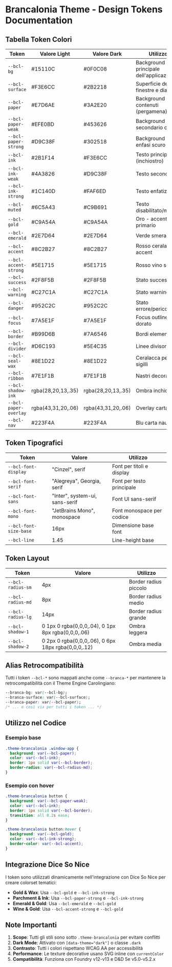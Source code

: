 # Brancalonia Theme - Design Tokens Documentation

## Tabella Token Colori

| Token | Valore Light | Valore Dark | Utilizzo |
|-------|--------------|-------------|----------|
| `--bcl-bg` | #15110C | #0F0C08 | Background principale dell'applicazione |
| `--bcl-surface` | #F3E6CC | #2B2218 | Superficie delle finestre e dialog |
| `--bcl-paper` | #E7D6AE | #3A2E20 | Background dei contenuti (pergamena) |
| `--bcl-paper-weak` | #EFE0BD | #453626 | Background secondario chiaro |
| `--bcl-paper-strong` | #D9C38F | #302518 | Background enfasi scuro |
| `--bcl-ink` | #2B1F14 | #F3E6CC | Testo principale (inchiostro) |
| `--bcl-ink-weak` | #4A3826 | #D9C38F | Testo secondario |
| `--bcl-ink-strong` | #1C140D | #FAF6ED | Testo enfatizzato |
| `--bcl-muted` | #6C5A43 | #C9B691 | Testo disabilitato/mutato |
| `--bcl-gold` | #C9A54A | #C9A54A | Oro - accent primario |
| `--bcl-emerald` | #2E7D64 | #2E7D64 | Verde smeraldo |
| `--bcl-accent` | #8C2B27 | #8C2B27 | Rosso ceralacca - accent |
| `--bcl-accent-strong` | #5E1715 | #5E1715 | Rosso vino scuro |
| `--bcl-success` | #2F8F5B | #2F8F5B | Stato successo |
| `--bcl-warning` | #C27C1A | #C27C1A | Stato warning |
| `--bcl-danger` | #952C2C | #952C2C | Stato errore/pericolo |
| `--bcl-focus` | #7A5E1F | #7A5E1F | Focus outline dorato |
| `--bcl-border` | #B99D6B | #7A6546 | Bordi elementi UI |
| `--bcl-divider` | #D6C193 | #5E4C35 | Linee divisorie |
| `--bcl-seal-wax` | #8E1D22 | #8E1D22 | Ceralacca per sigilli |
| `--bcl-ribbon` | #7E1F1B | #7E1F1B | Nastri decorativi |
| `--bcl-shadow-ink` | rgba(28,20,13,.35) | rgba(28,20,13,.35) | Ombra inchiostro |
| `--bcl-paper-overlay` | rgba(43,31,20,.06) | rgba(43,31,20,.06) | Overlay carta |
| `--bcl-nav` | #223F4A | #223F4A | Blu carta nautica |

## Token Tipografici

| Token | Valore | Utilizzo |
|-------|--------|----------|
| `--bcl-font-display` | "Cinzel", serif | Font per titoli e display |
| `--bcl-font-serif` | "Alegreya", Georgia, serif | Font per testo principale |
| `--bcl-font-sans` | "Inter", system-ui, sans-serif | Font UI sans-serif |
| `--bcl-font-mono` | "JetBrains Mono", monospace | Font monospace per codice |
| `--bcl-font-size-base` | 16px | Dimensione base font |
| `--bcl-line` | 1.45 | Line-height base |

## Token Layout

| Token | Valore | Utilizzo |
|-------|--------|----------|
| `--bcl-radius-sm` | 4px | Border radius piccolo |
| `--bcl-radius-md` | 8px | Border radius medio |
| `--bcl-radius-lg` | 14px | Border radius grande |
| `--bcl-shadow-1` | 0 1px 0 rgba(0,0,0,.04), 0 1px 8px rgba(0,0,0,.06) | Ombra leggera |
| `--bcl-shadow-2` | 0 2px 0 rgba(0,0,0,.06), 0 6px 18px rgba(0,0,0,.12) | Ombra media |

## Alias Retrocompatibilità

Tutti i token `--bcl-*` sono mappati anche come `--branca-*` per mantenere la retrocompatibilità con il Theme Engine Carolingiano:

```css
--branca-bg: var(--bcl-bg);
--branca-surface: var(--bcl-surface);
--branca-paper: var(--bcl-paper);
/* ... e così via per tutti i token ... */
```

## Utilizzo nel Codice

### Esempio base
```css
.theme-brancalonia .window-app {
  background: var(--bcl-paper);
  color: var(--bcl-ink);
  border: 1px solid var(--bcl-border);
  border-radius: var(--bcl-radius-md);
}
```

### Esempio con hover
```css
.theme-brancalonia button {
  background: var(--bcl-paper-weak);
  color: var(--bcl-ink);
  border: 1px solid var(--bcl-border);
  transition: all 0.2s ease;
}

.theme-brancalonia button:hover {
  background: var(--bcl-gold);
  color: var(--bcl-ink-strong);
  border-color: var(--bcl-accent);
}
```

## Integrazione Dice So Nice

I token sono utilizzati dinamicamente nell'integrazione con Dice So Nice per creare colorset tematici:

- **Gold & Wax**: Usa `--bcl-gold` e `--bcl-ink-strong`
- **Parchment & Ink**: Usa `--bcl-paper-strong` e `--bcl-ink-strong`
- **Emerald & Gold**: Usa `--bcl-emerald` e `--bcl-gold`
- **Wine & Gold**: Usa `--bcl-accent-strong` e `--bcl-gold`

## Note Importanti

1. **Scope**: Tutti gli stili sono sotto `.theme-brancalonia` per evitare conflitti
2. **Dark Mode**: Attivato con `[data-theme="dark"]` o classe `.dark`
3. **Contrasto**: Tutti i colori rispettano WCAG AA per accessibilità
4. **Performance**: Le texture decorative usano SVG inline con `currentColor`
5. **Compatibilità**: Funziona con Foundry v12-v13 e D&D 5e v5.0-v5.2.x